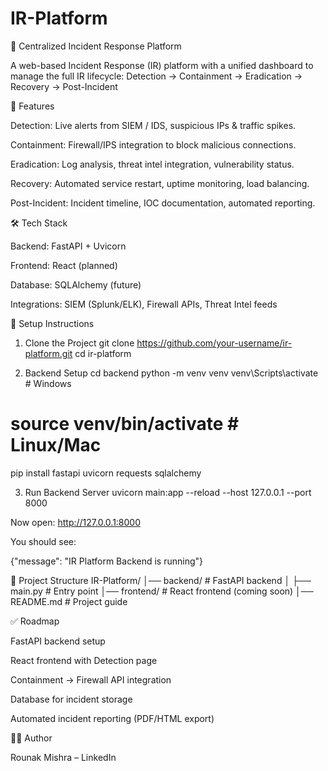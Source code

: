 # IR-Platform
🚨 Centralized Incident Response Platform

A web-based Incident Response (IR) platform with a unified dashboard to manage the full IR lifecycle:
Detection → Containment → Eradication → Recovery → Post-Incident

📌 Features

Detection: Live alerts from SIEM / IDS, suspicious IPs & traffic spikes.

Containment: Firewall/IPS integration to block malicious connections.

Eradication: Log analysis, threat intel integration, vulnerability status.

Recovery: Automated service restart, uptime monitoring, load balancing.

Post-Incident: Incident timeline, IOC documentation, automated reporting.

🛠️ Tech Stack

Backend: FastAPI + Uvicorn

Frontend: React (planned)

Database: SQLAlchemy (future)

Integrations: SIEM (Splunk/ELK), Firewall APIs, Threat Intel feeds

🚀 Setup Instructions
1. Clone the Project
git clone https://github.com/your-username/ir-platform.git
cd ir-platform

2. Backend Setup
cd backend
python -m venv venv
venv\Scripts\activate       # Windows
# source venv/bin/activate  # Linux/Mac

pip install fastapi uvicorn requests sqlalchemy

3. Run Backend Server
uvicorn main:app --reload --host 127.0.0.1 --port 8000


Now open: http://127.0.0.1:8000

You should see:

{"message": "IR Platform Backend is running"}

📂 Project Structure
IR-Platform/
│── backend/        # FastAPI backend
│   ├── main.py     # Entry point
│── frontend/       # React frontend (coming soon)
│── README.md       # Project guide

✅ Roadmap

 FastAPI backend setup

 React frontend with Detection page

 Containment → Firewall API integration

 Database for incident storage

 Automated incident reporting (PDF/HTML export)

👨‍💻 Author

Rounak Mishra – LinkedIn
